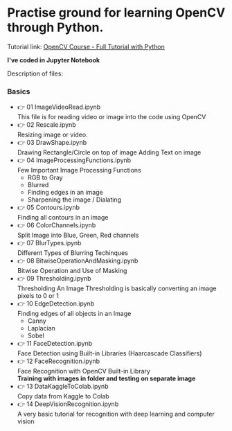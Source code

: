 # Practise ground for learning OpenCV through Python.

Tutorial link: [OpenCV Course - Full Tutorial with Python](https://www.youtube.com/watch?v=oXlwWbU8l2o)

**I've coded in Jupyter Notebook**

Description of files:

### __Basics__

- :point_right: 01 ImageVideoRead.ipynb<br/>
  This file is for reading video or image into the code using OpenCV
- :point_right: 02 Rescale.ipynb<br/>
  Resizing image or video.
- :point_right: 03 DrawShape.ipynb<br/>
  Drawing Rectangle/Circle on top of image
  Adding Text on image
- :point_right: 04 ImageProcessingFunctions.ipynb<br/>
  Few Important Image Processing Functions
  - RGB to Gray
  - Blurred
  - Finding edges in an image
  - Sharpening the image / Dialating
- :point_right: 05 Contours.ipynb<br/>
  Finding all contours in an image
- :point_right: 06 ColorChannels.ipynb<br/>
  Split Image into Blue, Green, Red channels
- :point_right: 07 BlurTypes.ipynb<br/>
  Different Types of Blurring Techinques
- :point_right: 08 BitwiseOperationAndMasking.ipynb<br/>
  Bitwise Operation and Use of Masking
- :point_right: 09 Thresholding.ipynb<br/>
  Thresholding An Image
  Thresholding is basically converting an image pixels to 0 or 1
- :point_right: 10 EdgeDetection.ipynb<br/>
  Finding edges of all objects in an Image
  - Canny
  - Laplacian
  - Sobel
- :point_right: 11 FaceDetection.ipynb<br/>
  Face Detection using Built-in Libraries (Haarcascade Classifiers)
- :point_right: 12 FaceRecognition.ipynb<br/>
  Face Recognition with OpenCV Built-in Library<br/>
  **Training with images in folder and testing on separate image**
- :point_right: 13 DataKaggleToColab.ipynb<br/>
  Copy data from Kaggle to Colab
- :point_right: 14 DeepVisionRecognition.ipynb<br/>
  A very basic tutorial for recognition with deep learning and computer vision
